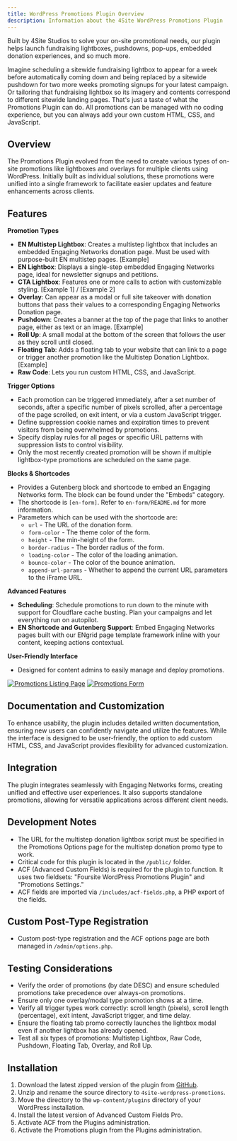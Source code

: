 ```yaml
---
title: WordPress Promotions Plugin Overview
description: Information about the 4Site WordPress Promotions Plugin
---
```


Built by 4Site Studios to solve your on-site promotional needs, our plugin helps launch fundraising lightboxes, pushdowns, pop-ups, embedded donation experiences, and so much more.

Imagine scheduling a sitewide fundraising lightbox to appear for a week before automatically coming down and being replaced by a sitewide pushdown for two more weeks promoting signups for your latest campaign. Or tailoring that fundraising lightbox so its imagery and contents correspond to different sitewide landing pages. That's just a taste of what the Promotions Plugin can do. All promotions can be managed with no coding experience, but you can always add your own custom HTML, CSS, and JavaScript.

## Overview

The Promotions Plugin evolved from the need to create various types of on-site promotions like lightboxes and overlays for multiple clients using WordPress. Initially built as individual solutions, these promotions were unified into a single framework to facilitate easier updates and feature enhancements across clients.

## Features

**Promotion Types**

- **EN Multistep Lightbox**: Creates a multistep lightbox that includes an embedded Engaging Networks donation page. Must be used with purpose-built EN multistep pages. [Example]
- **EN Lightbox**: Displays a single-step embedded Engaging Networks page, ideal for newsletter signups and petitions.
- **CTA Lightbox**: Features one or more calls to action with customizable styling. [Example 1] / [Example 2]
- **Overlay**: Can appear as a modal or full site takeover with donation buttons that pass their values to a corresponding Engaging Networks Donation page.
- **Pushdown**: Creates a banner at the top of the page that links to another page, either as text or an image. [Example]
- **Roll Up**: A small modal at the bottom of the screen that follows the user as they scroll until closed.
- **Floating Tab**: Adds a floating tab to your website that can link to a page or trigger another promotion like the Multistep Donation Lightbox. [Example]
- **Raw Code**: Lets you run custom HTML, CSS, and JavaScript.

**Trigger Options**

- Each promotion can be triggered immediately, after a set number of seconds, after a specific number of pixels scrolled, after a percentage of the page scrolled, on exit intent, or via a custom JavaScript trigger.
- Define suppression cookie names and expiration times to prevent visitors from being overwhelmed by promotions.
- Specify display rules for all pages or specific URL patterns with suppression lists to control visibility.
- Only the most recently created promotion will be shown if multiple lightbox-type promotions are scheduled on the same page.

**Blocks & Shortcodes**

- Provides a Gutenberg block and shortcode to embed an Engaging Networks form. The block can be found under the "Embeds" category.
- The shortcode is `[en-form]`. Refer to `en-form/README.md` for more information.
- Parameters which can be used with the shortcode are:
    - `url` - The URL of the donation form.
    - `form-color` - The theme color of the form.
    - `height` - The min-height of the form.
    - `border-radius` - The border radius of the form.
    - `loading-color` - The color of the loading animation.
    - `bounce-color` - The color of the bounce animation.
    - `append-url-params` - Whether to append the current URL parameters to the iFrame URL.

**Advanced Features**

- **Scheduling**: Schedule promotions to run down to the minute with support for Cloudflare cache busting. Plan your campaigns and let everything run on autopilot.
- **EN Shortcode and Gutenberg Support**: Embed Engaging Networks pages built with our ENgrid page template framework inline with your content, keeping actions contextual.

**User-Friendly Interface**

- Designed for content admins to easily manage and deploy promotions.

[![Promotions Listing Page](/images/promotions-plugin-listing.png)](/images/promotions-plugin-listing.png)
[![Promotions Form](/images/promotions-plugin-form.png)](/images/promotions-plugin-form.png)

## Documentation and Customization

To enhance usability, the plugin includes detailed written documentation, ensuring new users can confidently navigate and utilize the features. While the interface is designed to be user-friendly, the option to add custom HTML, CSS, and JavaScript provides flexibility for advanced customization.

## Integration

The plugin integrates seamlessly with Engaging Networks forms, creating unified and effective user experiences. It also supports standalone promotions, allowing for versatile applications across different client needs.

## Development Notes

- The URL for the multistep donation lightbox script must be specified in the Promotions Options page for the multistep donation promo type to work.
- Critical code for this plugin is located in the `/public/` folder.
- ACF (Advanced Custom Fields) is required for the plugin to function. It uses two fieldsets: "Foursite WordPress Promotions Plugin" and "Promotions Settings."
- ACF fields are imported via `/includes/acf-fields.php`, a PHP export of the fields.

## Custom Post-Type Registration

- Custom post-type registration and the ACF options page are both managed in `/admin/options.php`.

## Testing Considerations

- Verify the order of promotions (by date DESC) and ensure scheduled promotions take precedence over always-on promotions.
- Ensure only one overlay/modal type promotion shows at a time.
- Verify all trigger types work correctly: scroll length (pixels), scroll length (percentage), exit intent, JavaScript trigger, and time delay.
- Ensure the floating tab promo correctly launches the lightbox modal even if another lightbox has already opened.
- Test all six types of promotions: Multistep Lightbox, Raw Code, Pushdown, Floating Tab, Overlay, and Roll Up.

## Installation

1. Download the latest zipped version of the plugin from [GitHub](https://github.com/4site-interactive-studios/4site-wordpress-promotions).
2. Unzip and rename the source directory to `4site-wordpress-promotions`.
3. Move the directory to the `wp-content/plugins` directory of your WordPress installation.
4. Install the latest version of Advanced Custom Fields Pro.
5. Activate ACF from the Plugins administration.
6. Activate the Promotions plugin from the Plugins administration.
